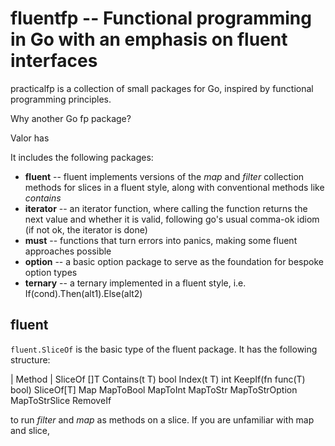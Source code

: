 # fluentfp -- Functional programming in Go with an emphasis on fluent interfaces

practicalfp is a collection of small packages for Go, inspired by functional programming
principles.

Why another Go fp package?  

[valor]: https://github.com/phelmkamp/valor
[fp-go]: https://github.com/repeale/fp-go

Valor has 

It includes the following packages:

- **fluent** -- fluent implements versions of the *map* and *filter* collection methods
  for slices in a fluent style, along with conventional methods like *contains*
- **iterator** -- an iterator function, where calling the function returns the next value
  and whether it is valid, following go's usual comma-ok idiom (if not ok, the iterator is 
  done)
- **must** -- functions that turn errors into panics, making some fluent approaches possible
- **option** -- a basic option package to serve as the foundation for bespoke option types
- **ternary** -- a ternary implemented in a fluent style, i.e. If(cond).Then(alt1).Else(alt2)

## fluent

`fluent.SliceOf` is the basic type of the fluent package.  It has the following
structure:

| Method | 
SliceOf []T
  Contains(t T) bool
  Index(t T) int
  KeepIf(fn func(T) bool) SliceOf[T] 
  Map
  MapToBool
  MapToInt
  MapToStr
  MapToStrOption
  MapToStrSlice
  RemoveIf

to run *filter* and *map* as methods on a slice.  If you are unfamiliar with map and slice,

[fluent interface]: https://en.wikipedia.org/wiki/Fluent_interface
